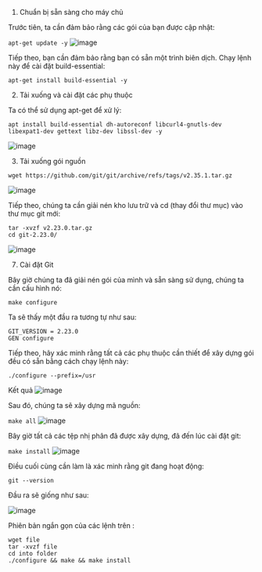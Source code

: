 1. Chuẩn bị sẵn sàng cho máy chủ

Trước tiên, ta cần đảm bảo rằng các gói của bạn được cập nhật:

``apt-get update -y``
![image](https://user-images.githubusercontent.com/79156398/154907789-4cd2b574-6860-4201-9b5b-e9b7fe8e6b7f.png)

Tiếp theo, bạn cần đảm bảo rằng bạn có sẵn một trình biên dịch. Chạy lệnh này để cài đặt build-essential:

``apt-get install build-essential -y``

2. Tải xuống và cài đặt các phụ thuộc

Ta có thể sử dụng apt-get để xử lý:

``apt install build-essential dh-autoreconf libcurl4-gnutls-dev libexpat1-dev gettext libz-dev libssl-dev -y``

![image](https://user-images.githubusercontent.com/79156398/154909444-11a0e5b5-1c1c-4419-9606-6a689c2bdd31.png)

3. Tải xuống gói nguồn

``wget https://github.com/git/git/archive/refs/tags/v2.35.1.tar.gz``

![image](https://user-images.githubusercontent.com/79156398/154909814-893e2fab-9602-4c7c-b616-86ce9a403f9a.png)

Tiếp theo, chúng ta cần giải nén kho lưu trữ và cd (thay đổi thư mục) vào thư mục git mới:

````
tar -xvzf v2.23.0.tar.gz
cd git-2.23.0/
````
![image](https://user-images.githubusercontent.com/79156398/154911576-3638ea5d-cfcd-421a-a9fa-84bbf19de6cf.png)

7. Cài đặt Git

Bây giờ chúng ta đã giải nén gói của mình và sẵn sàng sử dụng, chúng ta cần cấu hình nó:

``make configure``

Ta sẽ thấy một đầu ra tương tự như sau:

````
GIT_VERSION = 2.23.0
GEN configure
````

Tiếp theo, hãy xác minh rằng tất cả các phụ thuộc cần thiết để xây dựng gói đều có sẵn bằng cách chạy lệnh này:

``./configure --prefix=/usr``

Kết quả 
![image](https://user-images.githubusercontent.com/79156398/154914912-b8b145f3-a53a-4857-8e8b-c6c468422805.png)

Sau đó, chúng ta sẽ xây dựng mã nguồn:

``make all``
![image](https://user-images.githubusercontent.com/79156398/154917100-ce808a4e-a7b8-4d63-85e7-2601febbee3f.png)

Bây giờ tất cả các tệp nhị phân đã được xây dựng, đã đến lúc cài đặt git:

``make install``
![image](https://user-images.githubusercontent.com/79156398/154917549-f27cae3f-9369-408c-abef-8452c70e94d5.png)

Điều cuối cùng cần làm là xác minh rằng git đang hoạt động:

``git --version``

Đầu ra sẽ giống như sau:

![image](https://user-images.githubusercontent.com/79156398/154917597-ff5d59f9-12ea-4fba-b142-05cac2310041.png)

Phiên bản ngắn gọn của các lệnh trên :

````
wget file
tar -xvzf file
cd into folder
./configure && make && make install
````
